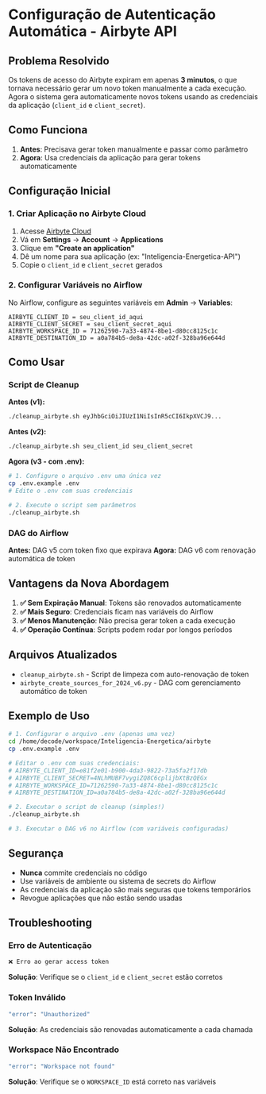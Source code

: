 # Configuração de Autenticação Automática - Airbyte API

## Problema Resolvido

Os tokens de acesso do Airbyte expiram em apenas **3 minutos**, o que tornava necessário gerar um novo token manualmente a cada execução. Agora o sistema gera automaticamente novos tokens usando as credenciais da aplicação (`client_id` e `client_secret`).

## Como Funciona

1. **Antes**: Precisava gerar token manualmente e passar como parâmetro
2. **Agora**: Usa credenciais da aplicação para gerar tokens automaticamente

## Configuração Inicial

### 1. Criar Aplicação no Airbyte Cloud

1. Acesse [Airbyte Cloud](https://cloud.airbyte.com)
2. Vá em **Settings** → **Account** → **Applications**
3. Clique em **"Create an application"**
4. Dê um nome para sua aplicação (ex: "Inteligencia-Energetica-API")
5. Copie o `client_id` e `client_secret` gerados

### 2. Configurar Variáveis no Airflow

No Airflow, configure as seguintes variáveis em **Admin** → **Variables**:

```
AIRBYTE_CLIENT_ID = seu_client_id_aqui
AIRBYTE_CLIENT_SECRET = seu_client_secret_aqui
AIRBYTE_WORKSPACE_ID = 71262590-7a33-4874-8be1-d80cc8125c1c
AIRBYTE_DESTINATION_ID = a0a784b5-de8a-42dc-a02f-328ba96e644d
```

## Como Usar

### Script de Cleanup

**Antes (v1):**
```bash
./cleanup_airbyte.sh eyJhbGciOiJIUzI1NiIsInR5cCI6IkpXVCJ9...
```

**Antes (v2):**
```bash
./cleanup_airbyte.sh seu_client_id seu_client_secret
```

**Agora (v3 - com .env):**
```bash
# 1. Configure o arquivo .env uma única vez
cp .env.example .env
# Edite o .env com suas credenciais

# 2. Execute o script sem parâmetros
./cleanup_airbyte.sh
```

### DAG do Airflow

**Antes:** DAG v5 com token fixo que expirava
**Agora:** DAG v6 com renovação automática de token

## Vantagens da Nova Abordagem

1. **✅ Sem Expiração Manual**: Tokens são renovados automaticamente
2. **✅ Mais Seguro**: Credenciais ficam nas variáveis do Airflow
3. **✅ Menos Manutenção**: Não precisa gerar token a cada execução
4. **✅ Operação Contínua**: Scripts podem rodar por longos períodos

## Arquivos Atualizados

- `cleanup_airbyte.sh` - Script de limpeza com auto-renovação de token
- `airbyte_create_sources_for_2024_v6.py` - DAG com gerenciamento automático de token

## Exemplo de Uso

```bash
# 1. Configurar o arquivo .env (apenas uma vez)
cd /home/decode/workspace/Inteligencia-Energetica/airbyte
cp .env.example .env

# Editar o .env com suas credenciais:
# AIRBYTE_CLIENT_ID=e81f2e01-b900-4da3-9822-73a5fa2f17db
# AIRBYTE_CLIENT_SECRET=4NLhMUBF7vygiZQ8C6cplijbXtBzQEGx
# AIRBYTE_WORKSPACE_ID=71262590-7a33-4874-8be1-d80cc8125c1c
# AIRBYTE_DESTINATION_ID=a0a784b5-de8a-42dc-a02f-328ba96e644d

# 2. Executar o script de cleanup (simples!)
./cleanup_airbyte.sh

# 3. Executar o DAG v6 no Airflow (com variáveis configuradas)
```

## Segurança

- **Nunca** commite credenciais no código
- Use variáveis de ambiente ou sistema de secrets do Airflow
- As credenciais da aplicação são mais seguras que tokens temporários
- Revogue aplicações que não estão sendo usadas

## Troubleshooting

### Erro de Autenticação
```bash
❌ Erro ao gerar access token
```
**Solução**: Verifique se o `client_id` e `client_secret` estão corretos

### Token Inválido
```bash
"error": "Unauthorized"
```
**Solução**: As credenciais são renovadas automaticamente a cada chamada

### Workspace Não Encontrado
```bash
"error": "Workspace not found"
```
**Solução**: Verifique se o `WORKSPACE_ID` está correto nas variáveis